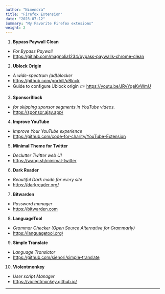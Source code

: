 ```yaml
---
author: "Nimendra"
title: "Firefox Extension"
date: "2023-07-12"
Summary: "My Favorite Firefox extesions"
weight: 2
---
```


01. **Bypass Paywall Clean**
   - *For Bypass Paywall*
   - <https://gitlab.com/magnolia1234/bypass-paywalls-chrome-clean>

02. **Ublock Origin**
   - *A wide-spectrum (ad)blocker*
   - <https://github.com/gorhill/uBlock>
   - Guide to configure Ublock origin 👉 <https://youtu.be/JRvYqeKvWmU>

03. **SponsorBlock**
   - *for skipping sponsor segments in YouTube videos.*
   - <https://sponsor.ajay.app/>

04. **Improve YouTube**
   - *Improve Your YouTube experience*
   - <https://github.com/code-for-charity/YouTube-Extension>

05. **Minimal Theme for Twitter**
   - *Declutter Twitter web UI*
   - <https://wang.sh/minimal-twitter>

06. **Dark Reader**
   - *Beautiful Dark mode for every site*
   - <https://darkreader.org/>

07. **Bitwarden**
   - *Password manager*
   - <https://bitwarden.com>

08. **LanguageTool**
   - *Grammar Checker (Open Source Alternative for Grammarly)*
   - <https://languagetool.org/>

09. **Simple Translate**
   - *Language Translator*
   - <https://github.com/sienori/simple-translate>

10. **Violentmonkey**
   - *User script Manager*
   - <https://violentmonkey.github.io/>

---
